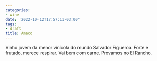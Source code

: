 ```yaml
---
categories:
- wine
date: '2022-10-12T17:57:11-03:00'
tags:
- draft
title: Amaco
---
```


Vinho jovem da menor vinícola do mundo Salvador Figueroa. Forte e frutado, merece respirar. Vai bem com carne. Provamos no El Rancho.
